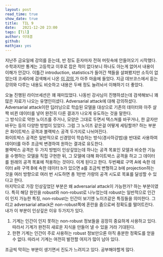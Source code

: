 ```yaml
---
layout: post
read_time: true
show_date: true
title:  TIL 9
date:   2021-12-20 23:00
tags: [Til]
author: 이대겸
github:  
mathjax: yes
---
```


지난주 금요일에 강의를 듣는데, 반 정도 듣자마자 전혀 머릿속에 안들어오기 시작했다. 수학과지만 통계는 고등학교 이후로 잡은 적이 없다보니 하나도 아는게 없어서 
내용이 이해가 안갔다. 이틀간 introduction, statistics가 들어간 책들을 살펴봤지만 소득이 없었는데 코세라에 검색해서 나온 <A href = "https://www.coursera.org/learn/stanford-statistics/home/welcome"> 이 강의 </A>가 아주 마음에 들었다. 
지금 데브코스에서 듣는 강의와 다루는 내용도 비슷하고 내용은 두배 정도 늘려놔서 이해하기 더 좋았다. 

오늘 진행된 라이브세션은 꽤 재미있었다. 나동빈 강사님이 진행하셨는데 검색해보니 꽤 많은 자료가 나오는 유명인이셨다. Adversarial attack에 대해 강의하셨다.  
Adversarial attack이란 딥러닝으로 학습된 모델을 대상으로 기존의 데이터와 아주 살짝 비뀐 데이터를 넣어 완전히 다른 결과가 나오게 유도하는 것을 말한다.  
그 방식으로 약한 노이즈를 주거나, 모양은 그대로 두면서 텍스쳐를 바꾸거나, 한 글자만 바꾸는 등의 다양한 방법이 있었다. 
그럼 그 노이즈 같은걸 어떻게 세팅할까? 하는 부분은 화이트박스 공격과 블랙박스 공격 두가지로 나뉘어진다.  
화이트박스 공격은 일반적으로 신경망이 학습하는 방식(경사하강법)을 반대로 사용하여 데이터를 아주 조금씩 변경하여 원하는 결과로 유도한다.  
블랙박스 공격은 두 가지 방법이 인상깊었는데 하나는 공격 목표인 모델과 비슷한 기능을 수행하는 모델을 직접 구현한 뒤, 그 모델에 대해 화이트박스 공격을 하고 그 데이터를 원래의 공격 목표에 적용하는 것이다. 이게 된다고 한다. 두번째로 
구역 A에 속한 데이터 a와 구역 B에 속한 데이터 b가 있으면 a를 조금씩 변형하고 b에 projection하는 것을 여러 방향으로 여러 번 시도하면 총 1만번 가량의 공격 시도로 목표를 달성할 수 있다고 한다.  
마지막으로 가장 인상깊었던 부분은 왜 adversarial attack이 가능한가? 하는 부분이였다. 특히 해당 원인을 robust와 non-robust로 나누었는데 robust는 일반적으로 인간이 인지 가능한 특징, non-robust는 인간이 보기엔 노이즈같은 특징들을 의미한다. 
그리고 adversarial attack은 non-robust쪽에 혼란을 줌으로써 정확도를 떨어트린다. 내가 이 부분이 인상깊은 이유 두가지가 있다. 
1. 기계는 인간이 인지 못하는 non-robust 정보들을 굉장히 중요하게 사용하고 있다. 따라서 기계가 완전히 새로운 지식을 만들어 낼 수 있을 거라 기대된다.  
2. 한편 기계는 인간이 주로 사용하는 robust 정보만으론 아직 충분한 정확도를 얻을 수 없다. 따라서 기계는 여전히 발전할 여지가 많이 남아 있다.

조금씩 막히는 부분이 생기면서 진도가 느려지고 있다. 공부해야할게 많다.